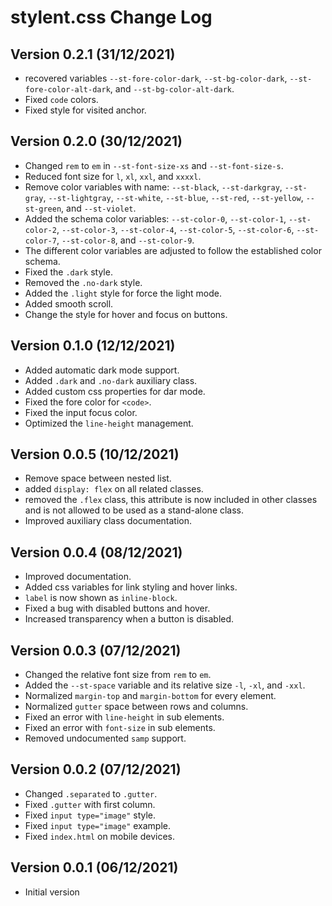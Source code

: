 # stylent.css Change Log

## Version 0.2.1 (31/12/2021)

- recovered variables `--st-fore-color-dark`, `--st-bg-color-dark`, `--st-fore-color-alt-dark`, and
  `--st-bg-color-alt-dark`.
- Fixed `code` colors.
- Fixed style for visited anchor.

## Version 0.2.0 (30/12/2021)

- Changed `rem` to `em` in `--st-font-size-xs` and `--st-font-size-s`.
- Reduced font size for `l`, `xl`, `xxl`, and `xxxxl`.
- Remove color variables with name: `--st-black`, `--st-darkgray`, `--st-gray`, `--st-lightgray`, `--st-white`,
  `--st-blue`, `--st-red`, `--st-yellow`, `--st-green`, and `--st-violet`.
- Added the schema color variables: `--st-color-0`, `--st-color-1`, `--st-color-2`, `--st-color-3`, `--st-color-4`, 
  `--st-color-5`, `--st-color-6`, `--st-color-7`, `--st-color-8`, and `--st-color-9`.
- The different color variables are adjusted to follow the established color schema.
- Fixed the `.dark` style.
- Removed the `.no-dark` style.
- Added the `.light` style for force the light mode.
- Added smooth scroll.
- Change the style for hover and focus on buttons.

## Version 0.1.0 (12/12/2021)

- Added automatic dark mode support.
- Added `.dark` and `.no-dark` auxiliary class.
- Added custom css properties for dar mode.
- Fixed the fore color for `<code>`.
- Fixed the input focus color.
- Optimized the `line-height` management.

## Version 0.0.5 (10/12/2021)

- Remove space between nested list.
- added `display: flex` on all related classes.
- removed the `.flex` class, this attribute is now included in other classes and is not allowed to be used as a
  stand-alone class.
- Improved auxiliary class documentation.

## Version 0.0.4 (08/12/2021)

- Improved documentation.
- Added css variables for link styling and hover links.
- `label` is now shown as `inline-block`.
- Fixed a bug with disabled buttons and hover.
- Increased transparency when a button is disabled.

## Version 0.0.3 (07/12/2021)

- Changed the relative font size from `rem` to `em`.
- Added the `--st-space` variable and its relative size `-l`, `-xl`, and `-xxl`.
- Normalized `margin-top` and `margin-bottom` for every element.
- Normalized `gutter` space between rows and columns.
- Fixed an error with `line-height` in sub elements.
- Fixed an error with `font-size` in sub elements.
- Removed undocumented `samp` support.

## Version 0.0.2 (07/12/2021)

- Changed `.separated` to `.gutter`.
- Fixed `.gutter` with first column.
- Fixed `input type="image"` style.
- Fixed `input type="image"` example.
- Fixed `index.html` on mobile devices.

## Version 0.0.1 (06/12/2021)

- Initial version